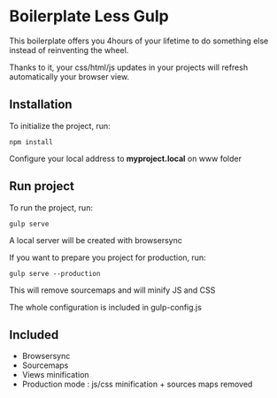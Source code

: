 # Boilerplate Less Gulp

This boilerplate offers you 4hours of your lifetime to do something else instead of reinventing the wheel.

Thanks to it, your css/html/js updates in your projects will refresh automatically your browser view.

## Installation

To initialize the project, run:

```
npm install
```

Configure your local address to **myproject.local** on www folder

## Run project

To run the project, run:

```
gulp serve
```

A local server will be created with browsersync

If you want to prepare you project for production, run:

```
gulp serve --production
```

This will remove sourcemaps and will minify JS and CSS

The whole configuration is included in gulp-config.js

## Included

* Browsersync
* Sourcemaps
* Views minification
* Production mode : js/css minification + sources maps removed
